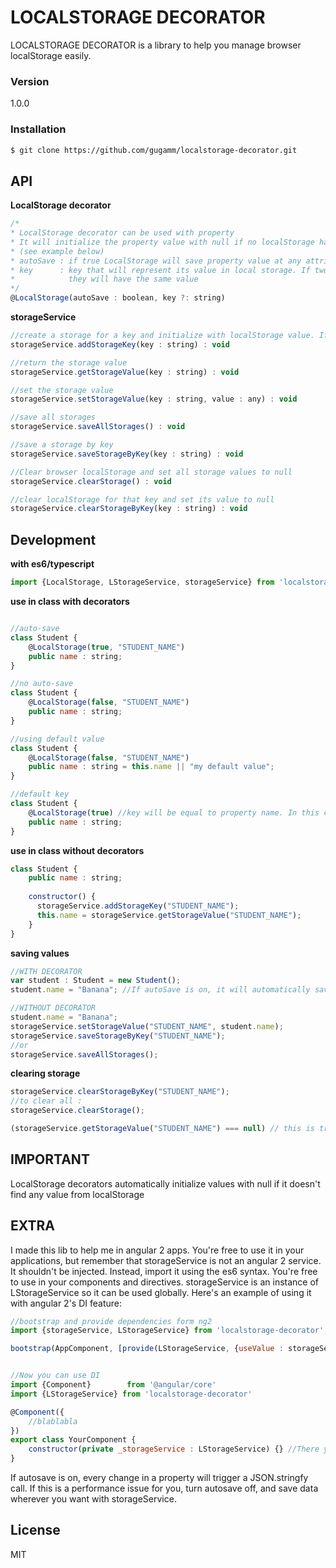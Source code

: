 # LOCALSTORAGE DECORATOR

LOCALSTORAGE DECORATOR is a library to help you manage browser localStorage easily.
### Version
1.0.0
### Installation

```sh
$ git clone https://github.com/gugamm/localstorage-decorator.git
```

API
----

**LocalStorage decorator**
```javascript
/*
* LocalStorage decorator can be used with property
* It will initialize the property value with null if no localStorage has been found. You can provide a default value
* (see example below)
* autoSave : if true LocalStorage will save property value at any attribution.
* key      : key that will represent its value in local storage. If two classes have two properties with same key,
*            they will have the same value
*/
@LocalStorage(autoSave : boolean, key ?: string)
```

**storageService**
```javascript
//create a storage for a key and initialize with localStorage value. If no value is found, then initialize with null
storageService.addStorageKey(key : string) : void

//return the storage value
storageService.getStorageValue(key : string) : void

//set the storage value
storageService.setStorageValue(key : string, value : any) : void

//save all storages
storageService.saveAllStorages() : void

//save a storage by key
storageService.saveStorageByKey(key : string) : void

//Clear browser localStorage and set all storage values to null
storageService.clearStorage() : void

//clear localStorage for that key and set its value to null
storageService.clearStorageByKey(key : string) : void
```

Development
----

**with es6/typescript**
```javascript
import {LocalStorage, LStorageService, storageService} from 'localstorage-decorator';
```

**use in class with decorators**
```javascript

//auto-save
class Student {
    @LocalStorage(true, "STUDENT_NAME")
    public name : string;
}

//no auto-save
class Student {
    @LocalStorage(false, "STUDENT_NAME")
    public name : string;
}

//using default value
class Student {
    @LocalStorage(false, "STUDENT_NAME")
    public name : string = this.name || "my default value";
}

//default key
class Student {
    @LocalStorage(true) //key will be equal to property name. In this case, "name"
    public name : string;
}
```

**use in class without decorators**
```javascript
class Student {
    public name : string;
    
    constructor() {
      storageService.addStorageKey("STUDENT_NAME");
      this.name = storageService.getStorageValue("STUDENT_NAME");
    }
}
```
**saving values**
```javascript
//WITH DECORATOR
var student : Student = new Student();
student.name = "Banana"; //If autoSave is on, it will automatically save. Otherwise, use storageService

//WITHOUT DECORATOR
student.name = "Banana";
storageService.setStorageValue("STUDENT_NAME", student.name);
storageService.saveStorageByKey("STUDENT_NAME");
//or
storageService.saveAllStorages();
```
**clearing storage**
```javascript
storageService.clearStorageByKey("STUDENT_NAME");
//to clear all :
storageService.clearStorage();

(storageService.getStorageValue("STUDENT_NAME") === null) // this is true now
```

IMPORTANT
----
LocalStorage decorators automatically initialize values with null if it doesn't find any value from localStorage

EXTRA
----
I made this lib to help me in angular 2 apps. You're free to use it in your applications, but remember that storageService is not an angular 2 service. It shouldn't be injected. Instead, import it using the es6 syntax. You're free to use in your components and directives.
storageService is an instance of LStorageService so it can be used globally. Here's an example of using it with angular 2's DI feature:

```javascript
//bootstrap and provide dependencies form ng2
import {storageService, LStorageService} from 'localstorage-decorator';

bootstrap(AppComponent, [provide(LStorageService, {useValue : storageService})]);


//Now you can use DI
import {Component}        from '@angular/core'
import {LStorageService} from 'localstorage-decorator'

@Component({
	//blablabla
})
export class YourComponent {
	constructor(private _storageService : LStorageService) {} //There you go!
}
```


If autosave is on, every change in a property will trigger a JSON.stringfy call. If this is a performance issue for you, turn autosave off, and save data wherever you want with storageService.

License
----

MIT

